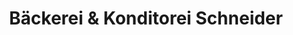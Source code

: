 ---
title: "Bäckerei & Konditorei Schneider"
url: /greiz/baeckerei-und-konditorei-schneider/
shop: Bäckerei
---